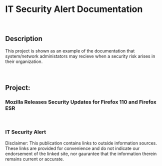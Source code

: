 <h1>IT Security Alert Documentation</h1>
<br />


<h2>Description</h2>
This project is shown as an example of the documentation that system/network administators may recieve when a security risk arises in their organization. 
<br />
<br />
<br />


<h2>Project:</h2>

<p align="left">
<h3>Mozilla Releases Security Updates for Firefox 110 and Firefox ESR</h3>
<br />

<h3>IT Security Alert</h3>

Disclaimer: This publication contains links to outside information sources. These links are provided for convenience and do not indicate our endorsement of the linked site, nor gaurantee that the information therein remains current or accurate. 

<br />
<br />
<br />
<br />
<br />
<br />
<br />
